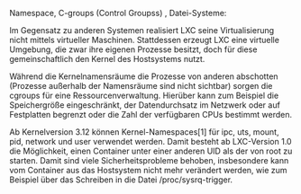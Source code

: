 Namespace, C-groups (Control Groupss) , Datei-Systeme:


Im Gegensatz zu anderen Systemen realisiert LXC seine Virtualisierung nicht mittels virtueller Maschinen. Stattdessen erzeugt LXC eine virtuelle Umgebung, die zwar ihre eigenen Prozesse besitzt, doch für diese gemeinschaftlich den Kernel des Hostsystems nutzt.

Während die Kernelnamensräume die Prozesse von anderen abschotten (Prozesse außerhalb der Namensräume sind nicht sichtbar) sorgen die cgroups für eine Ressourcenverwaltung. Hierüber kann zum Beispiel die Speichergröße eingeschränkt, der Datendurchsatz im Netzwerk oder auf Festplatten begrenzt oder die Zahl der verfügbaren CPUs bestimmt werden.

Ab Kernelversion 3.12 können Kernel-Namespaces[1] für ipc, uts, mount, pid, network und user verwendet werden. Damit besteht ab LXC-Version 1.0 die Möglichkeit, einen Container unter einer anderen UID als der von root zu starten. Damit sind viele Sicherheitsprobleme behoben, insbesondere kann vom Container aus das Hostsystem nicht mehr verändert werden, wie zum Beispiel über das Schreiben in die Datei /proc/sysrq-trigger.




